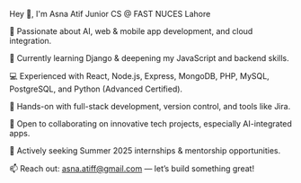Hey 👋, I'm Asna Atif
Junior CS @ FAST NUCES Lahore

👀 Passionate about AI, web & mobile app development, and cloud integration.

🌱 Currently learning Django & deepening my JavaScript and backend skills.

💻 Experienced with React, Node.js, Express, MongoDB, PHP, MySQL, PostgreSQL, and Python (Advanced Certified).

🔧 Hands-on with full-stack development, version control, and tools like Jira.

💼 Open to collaborating on innovative tech projects, especially AI-integrated apps.

🎯 Actively seeking Summer 2025 internships & mentorship opportunities.

📫 Reach out: asna.atiff@gmail.com — let’s build something great!
